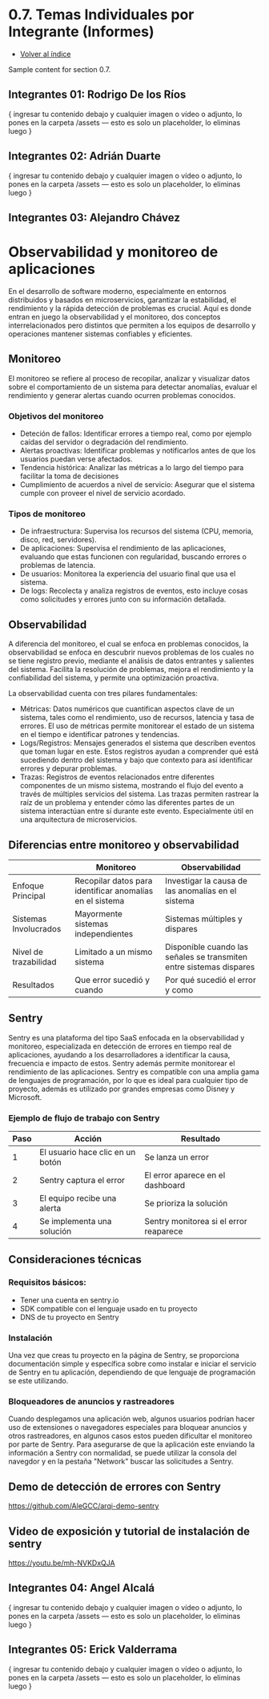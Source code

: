 # 0.7. Temas Individuales por Integrante (Informes)
- [Volver al índice](/0/0.md)

Sample content for section 0.7.

## Integrantes 01: Rodrigo De los Ríos
{ ingresar tu contenido debajo y cualquier imagen o vídeo o adjunto, lo pones en la carpeta /assets — esto es solo un placeholder, lo eliminas luego }

## Integrantes 02: Adrián Duarte
{ ingresar tu contenido debajo y cualquier imagen o vídeo o adjunto, lo pones en la carpeta /assets — esto es solo un placeholder, lo eliminas luego }

## Integrantes 03: Alejandro Chávez

# Observabilidad y monitoreo de aplicaciones
En el desarrollo de software moderno, especialmente en entornos distribuidos y basados en microservicios, garantizar la estabilidad, el rendimiento y la rápida detección de problemas es crucial. Aquí es donde entran en juego la observabilidad y el monitoreo, dos conceptos interrelacionados pero distintos que permiten a los equipos de desarrollo y operaciones mantener sistemas confiables y eficientes.

## Monitoreo
El monitoreo se refiere al proceso de recopilar, analizar y visualizar datos sobre el comportamiento de un sistema para detectar anomalías, evaluar el rendimiento y generar alertas cuando ocurren problemas conocidos.

### Objetivos del monitoreo
- Deteción de fallos: Identificar errores a tiempo real, como por ejemplo caídas del servidor o degradación del rendimiento.
- Alertas proactivas: Identificar problemas y notificarlos antes de que los usuarios puedan verse afectados.
- Tendencia histórica: Analizar las métricas a lo largo del tiempo para facilitar la toma de decisiones
- Cumplimiento de acuerdos a nivel de servicio: Asegurar que el sistema cumple con proveer el nivel de servicio acordado.

### Tipos de monitoreo
- De infraestructura: Supervisa los recursos del sistema (CPU, memoria, disco, red, servidores).
- De aplicaciones: Supervisa el rendimiento de las aplicaciones, evaluando que estas funcionen con regularidad, buscando errores o problemas de latencia.
- De usuarios: Monitorea la experiencia del usuario final que usa el sistema.
- De logs: Recolecta y analiza registros de eventos, esto incluye cosas como solicitudes y errores junto con su información detallada.

## Observabilidad
A diferencia del monitoreo, el cual se enfoca en problemas conocidos, la observabilidad se enfoca en descubrir nuevos problemas de los cuales no se tiene registro previo, mediante el análisis de datos entrantes y salientes del sistema. Facilita la resolución de problemas, mejora el rendimiento y la confiabilidad del sistema, y permite una optimización proactiva.

La observabilidad cuenta con tres pilares fundamentales:
- Métricas: Datos numéricos que cuantifican aspectos clave de un sistema, tales como el rendimiento, uso de recursos, latencia y tasa de errores. El uso de métricas permite monitorear el estado de un sistema en el tiempo e identificar patrones y tendencias.
- Logs/Registros: Mensajes generados el sistema que describen eventos que toman lugar en este. Estos registros ayudan a comprender qué está sucediendo dentro del sistema y bajo que contexto para así identificar errores y depurar problemas.
- Trazas: Registros de eventos relacionados entre diferentes componentes de un mismo sistema, mostrando el flujo del evento a través de múltiples servicios del sistema. Las trazas permiten rastrear la raíz de un problema y entender cómo las diferentes partes de un sistema interactúan entre sí durante este evento. Especialmente útil en una arquitectura de microservicios.

## Diferencias entre monitoreo y observabilidad
|  | **Monitoreo** | **Observabilidad** |
|------------------|------------------|------------------|
Enfoque Principal | Recopilar datos para identificar anomalías en el sistema | Investigar la causa de las anomalías en el sistema
Sistemas Involucrados | Mayormente sistemas independientes | Sistemas múltiples y dispares
Nivel de trazabilidad | Limitado a un mismo sistema | Disponible cuando las señales se transmiten entre sistemas dispares
Resultados | Que error sucedió y cuando | Por qué sucedió el error y como

## Sentry
Sentry es una plataforma del tipo SaaS enfocada en la observabilidad y monitoreo, especializada en detección de errores en tiempo real de aplicaciones, ayudando a los desarrolladores a identificar la causa, frecuencia e impacto de estos. Sentry además permite monitorear el rendimiento de las aplicaciones. Sentry es compatible con una amplia gama de lenguajes de programación, por lo que es ideal para cualquier tipo de proyecto, además es utilizado por grandes empresas como Disney y Microsoft.

### Ejemplo de flujo de trabajo con Sentry
| **Paso** | **Acción** | **Resultado** |
|------------------|------------------|------------------|
1 | El usuario hace clic en un botón | Se lanza un error
2 | Sentry captura el error | El error aparece en el dashboard
3 | El equipo recibe una alerta	| Se prioriza la solución
4 | Se implementa una solución | Sentry monitorea si el error reaparece

## Consideraciones técnicas
### Requisitos básicos:
- Tener una cuenta en sentry.io
- SDK compatible con el lenguaje usado en tu proyecto
- DNS de tu proyecto en Sentry

### Instalación
Una vez que creas tu proyecto en la página de Sentry, se proporciona documentación simple y específica sobre como instalar e iniciar el servicio de Sentry en tu aplicación, dependiendo de que lenguaje de programación se este utilizando.

### Bloqueadores de anuncios y rastreadores
Cuando desplegamos una aplicación web, algunos usuarios podrían hacer uso de extensiones o navegadores especiales para bloquear anuncios y otros rastreadores, en algunos casos estos pueden dificultar el monitoreo por parte de Sentry. Para asegurarse de que la aplicación este enviando la información a Sentry con normalidad, se puede utilizar la consola del navegdor y en la pestaña "Network" buscar las solicitudes a Sentry.

## Demo de detección de errores con Sentry
https://github.com/AleGCC/arqi-demo-sentry

## Video de exposición y tutorial de instalación de sentry
https://youtu.be/mh-NVKDxQJA

## Integrantes 04: Angel Alcalá
{ ingresar tu contenido debajo y cualquier imagen o vídeo o adjunto, lo pones en la carpeta /assets — esto es solo un placeholder, lo eliminas luego }

## Integrantes 05: Erick Valderrama
{ ingresar tu contenido debajo y cualquier imagen o vídeo o adjunto, lo pones en la carpeta /assets — esto es solo un placeholder, lo eliminas luego }
